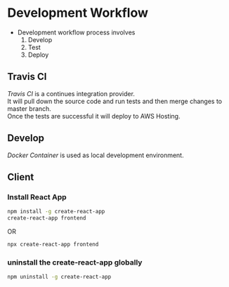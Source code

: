 Development Workflow
====================
* Development workflow process involves
    1. Develop
    2. Test
    3. Deploy

 Travis CI 
-----------
*Travis CI* is a continues integration provider.  
It will pull down the source code and run tests and then merge changes to master branch.  
Once the tests are successful it will deploy to AWS Hosting.


Develop
-------
*Docker Container* is used as local development environment.  

Client
------
### Install React App
```sh
npm install -g create-react-app
create-react-app frontend
```
OR
```sh
npx create-react-app frontend
```
### uninstall the create-react-app globally
```sh
npm uninstall -g create-react-app
```
